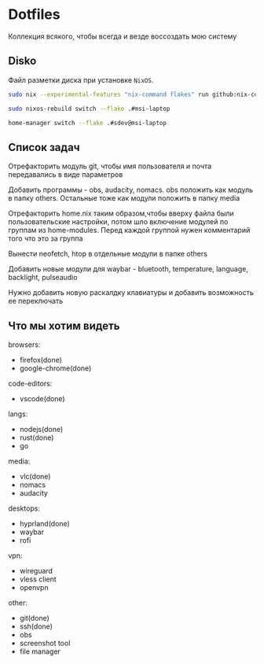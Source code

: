 # Dotfiles

Коллекция всякого, чтобы всегда и везде воссоздать мою систему

## Disko

Файл разметки диска при установке `NixOS`.

```bash
sudo nix --experimental-features "nix-command flakes" run github:nix-community/disko/latest -- --mode destroy,format,mount ./disko.nix
```

```bash
sudo nixos-rebuild switch --flake .#msi-laptop
```

```bash
home-manager switch --flake .#sdev@msi-laptop
```

## Список задач

Отрефакторить модуль git, чтобы имя пользователя и почта передавались в виде параметров

Добавить программы - obs, audacity, nomacs. obs положить как модуль в папку others. Остальные тоже как модули положить в папку media

Отрефакторить home.nix таким образом,чтобы вверху файла были пользовательские настройки, потом шло включение модулей по группам из home-modules. Перед каждой группой нужен комментарий того что это за группа

Вынести neofetch, htop в отдельные модули в папке others

Добавить новые модули для waybar - bluetooth, temperature, language, backlight, pulseaudio

Нужно добавить новую раскалдку клавиатуры и добавить возможность ее переключать

## Что мы хотим видеть

browsers:

- firefox(done)
- google-chrome(done)

code-editors:

- vscode(done)

langs:

- nodejs(done)
- rust(done)
- go

media:

- vlc(done)
- nomacs
- audacity

desktops:

- hyprland(done)
- waybar
- rofi

vpn:

- wireguard
- vless client
- openvpn

other:

- git(done)
- ssh(done)
- obs
- screenshot tool
- file manager
